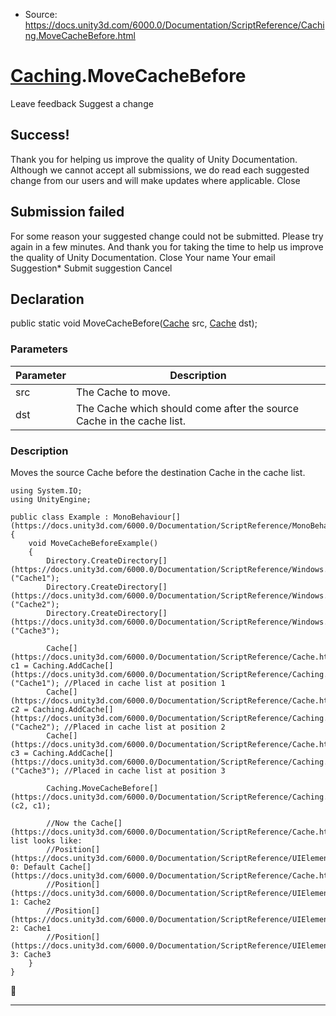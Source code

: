 * Source: https://docs.unity3d.com/6000.0/Documentation/ScriptReference/Caching.MoveCacheBefore.html

#  [Caching](https://docs.unity3d.com/6000.0/Documentation/ScriptReference/Caching.html).MoveCacheBefore
Leave feedback
Suggest a change
## Success!
Thank you for helping us improve the quality of Unity Documentation. Although we cannot accept all submissions, we do read each suggested change from our users and will make updates where applicable.
Close
## Submission failed
For some reason your suggested change could not be submitted. Please <a>try again</a> in a few minutes. And thank you for taking the time to help us improve the quality of Unity Documentation.
Close
Your name Your email Suggestion* Submit suggestion
Cancel
## Declaration
public static void MoveCacheBefore([Cache](https://docs.unity3d.com/6000.0/Documentation/ScriptReference/Cache.html) src, [Cache](https://docs.unity3d.com/6000.0/Documentation/ScriptReference/Cache.html) dst); 
### Parameters
Parameter | Description  
---|---  
src | The Cache to move.  
dst | The Cache which should come after the source Cache in the cache list.  
### Description
Moves the source Cache before the destination Cache in the cache list.
```
using System.IO;
using UnityEngine;  
  
public class Example : MonoBehaviour[](https://docs.unity3d.com/6000.0/Documentation/ScriptReference/MonoBehaviour.html)
{
    void MoveCacheBeforeExample()
    {
        Directory.CreateDirectory[](https://docs.unity3d.com/6000.0/Documentation/ScriptReference/Windows.Directory.CreateDirectory.html)("Cache1");
        Directory.CreateDirectory[](https://docs.unity3d.com/6000.0/Documentation/ScriptReference/Windows.Directory.CreateDirectory.html)("Cache2");
        Directory.CreateDirectory[](https://docs.unity3d.com/6000.0/Documentation/ScriptReference/Windows.Directory.CreateDirectory.html)("Cache3");  
  
        Cache[](https://docs.unity3d.com/6000.0/Documentation/ScriptReference/Cache.html) c1 = Caching.AddCache[](https://docs.unity3d.com/6000.0/Documentation/ScriptReference/Caching.AddCache.html)("Cache1"); //Placed in cache list at position 1
        Cache[](https://docs.unity3d.com/6000.0/Documentation/ScriptReference/Cache.html) c2 = Caching.AddCache[](https://docs.unity3d.com/6000.0/Documentation/ScriptReference/Caching.AddCache.html)("Cache2"); //Placed in cache list at position 2
        Cache[](https://docs.unity3d.com/6000.0/Documentation/ScriptReference/Cache.html) c3 = Caching.AddCache[](https://docs.unity3d.com/6000.0/Documentation/ScriptReference/Caching.AddCache.html)("Cache3"); //Placed in cache list at position 3  
  
        Caching.MoveCacheBefore[](https://docs.unity3d.com/6000.0/Documentation/ScriptReference/Caching.MoveCacheBefore.html)(c2, c1);  
  
        //Now the Cache[](https://docs.unity3d.com/6000.0/Documentation/ScriptReference/Cache.html) list looks like:
        //Position[](https://docs.unity3d.com/6000.0/Documentation/ScriptReference/UIElements.Position.html) 0: Default Cache[](https://docs.unity3d.com/6000.0/Documentation/ScriptReference/Cache.html)
        //Position[](https://docs.unity3d.com/6000.0/Documentation/ScriptReference/UIElements.Position.html) 1: Cache2
        //Position[](https://docs.unity3d.com/6000.0/Documentation/ScriptReference/UIElements.Position.html) 2: Cache1
        //Position[](https://docs.unity3d.com/6000.0/Documentation/ScriptReference/UIElements.Position.html) 3: Cache3
    }
}

```

* * *

